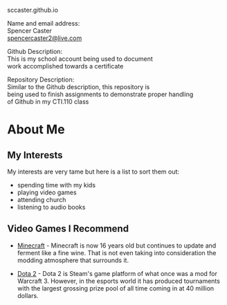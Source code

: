 sccaster.github.io  

Name and email address:  
Spencer Caster  
spencercaster2@live.com  

Github Description:  
This is my school account being used to document  
work accomplished towards a certificate  

Repository Description:  
Similar to the Github description, this repository is  
being used to finish assignments to demonstrate proper handling  
of Github in my CTI.110 class  


# About Me
## My Interests
My interests are very tame but here is a list to sort them out:
* spending time with my kids
* playing video games
* attending church
* listening to audio books

## Video Games I Recommend
  - [Minecraft](https://www.minecraft.net/en-us) - Minecraft is now 16 years old but continues to
    update and ferment like a fine wine. That is not even taking into consideration the modding
    atmosphere that surrounds it.

  - [Dota 2](https://www.dota2.com/home) - Dota 2 is Steam's game platform of what once was a mod for
    Warcraft 3. However, in the esports world it has produced tournaments with the largest grossing prize
    pool of all time coming in at 40 million dollars.
